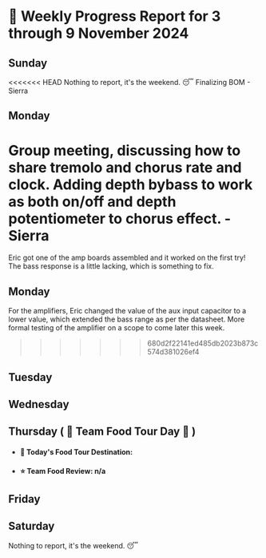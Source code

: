 # :date: Weekly Progress Report for 3 through 9 November 2024

## Sunday
<<<<<<< HEAD
Nothing to report, it's the weekend. :sleeping:
Finalizing BOM - Sierra 

## Monday
Group meeting, discussing how to share tremolo and chorus rate and clock. Adding depth bybass to work as both on/off and depth potentiometer to chorus effect. -Sierra 
=======
Eric got one of the amp boards assembled and it worked on the first try! The bass response is a little lacking, which is something to fix.

## Monday
For the amplifiers, Eric changed the value of the aux input capacitor to a lower value, which extended the bass range as per the datasheet. More formal testing of the amplifier on a scope to come later this week.
>>>>>>> 680d2f22141ed485db2023b873c574d381026ef4

## Tuesday


## Wednesday


## Thursday ( :hamburger: Team Food Tour Day :cookie: )
 - #### :round_pushpin: Today's Food Tour Destination: 
 - #### :star: Team Food Review: n/a

## Friday


## Saturday
Nothing to report, it's the weekend. :sleeping:
